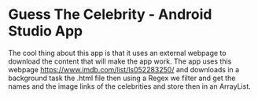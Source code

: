 # Guess The Celebrity - Android Studio App 
The cool thing about this app is that it uses an external webpage to download the content that will make the app work. The app uses this webpage https://www.imdb.com/list/ls052283250/ and downloads in a background task the .html file then using a Regex we filter and get the names and the image links of the celebrities and store then in an ArrayList.
